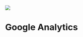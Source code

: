 <div align="center">
  <img src="">
</div>
<br>
<!-- <img src="https://img.shields.io/static/v1?label=firebase&message=s&color=yellow&style=for-the-badge&logo=Firebase"/> -->

<img src="https://img.shields.io/badge/Firebase-039BE5?&color=black&style=for-the-badge&logo=Firebase&Color=black"/>

<h1>Google Analytics</h1>
